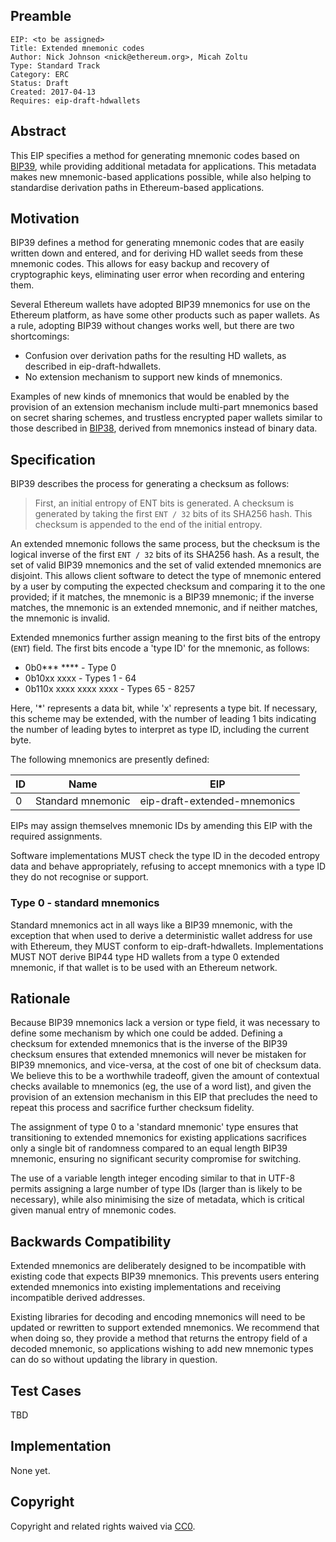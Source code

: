 ## Preamble

    EIP: <to be assigned>
    Title: Extended mnemonic codes
    Author: Nick Johnson <nick@ethereum.org>, Micah Zoltu
    Type: Standard Track
    Category: ERC
    Status: Draft
    Created: 2017-04-13
    Requires: eip-draft-hdwallets


## Abstract

This EIP specifies a method for generating mnemonic codes based on [BIP39](https://github.com/bitcoin/bips/blob/master/bip-0039.mediawiki), while providing additional metadata for applications. This metadata makes new mnemonic-based applications possible, while also helping to standardise derivation paths in Ethereum-based applications.

## Motivation

BIP39 defines a method for generating mnemonic codes that are easily written down and entered, and for deriving HD wallet seeds from these mnemonic codes. This allows for easy backup and recovery of cryptographic keys, eliminating user error when recording and entering them.

Several Ethereum wallets have adopted BIP39 mnemonics for use on the Ethereum platform, as have some other products such as paper wallets. As a rule, adopting BIP39 without changes works well, but there are two shortcomings:

 - Confusion over derivation paths for the resulting HD wallets, as described in eip-draft-hdwallets.
 - No extension mechanism to support new kinds of mnemonics.

Examples of new kinds of mnemonics that would be enabled by the provision of an extension mechanism include multi-part mnemonics based on secret sharing schemes, and trustless encrypted paper wallets similar to those described in [BIP38](https://github.com/bitcoin/bips/blob/master/bip-0038.mediawiki), derived from mnemonics instead of binary data.

## Specification

BIP39 describes the process for generating a checksum as follows:

> First, an initial entropy of ENT bits is generated. A checksum is generated by taking the first `ENT / 32` bits of its SHA256 hash. This checksum is appended to the end of the initial entropy.

An extended mnemonic follows the same process, but the checksum is the logical inverse of the first `ENT / 32` bits of its SHA256 hash. As a result, the set of valid BIP39 mnemonics and the set of valid extended mnemonics are disjoint. This allows client software to detect the type of mnemonic entered by a user by computing the expected checksum and comparing it to the one provided; if it matches, the mnemonic is a BIP39 mnemonic; if the inverse matches, the mnemonic is an extended mnemonic, and if neither matches, the mnemonic is invalid.

Extended mnemonics further assign meaning to the first bits of the entropy (`ENT`) field. The first bits encode a 'type ID' for the mnemonic, as follows:

 - 0b0*** **** - Type 0
 - 0b10xx xxxx - Types 1 - 64
 - 0b110x xxxx xxxx xxxx - Types 65 - 8257

Here, '*' represents a data bit, while 'x' represents a type bit. If necessary, this scheme may be extended, with the number of leading 1 bits indicating the number of leading bytes to interpret as type ID, including the current byte.

The following mnemonics are presently defined:

| ID | Name | EIP |
| --- | --- | --- |
| 0 | Standard mnemonic | eip-draft-extended-mnemonics |

EIPs may assign themselves mnemonic IDs by amending this EIP with the required assignments.

Software implementations MUST check the type ID in the decoded entropy data and behave appropriately, refusing to accept mnemonics with a type ID they do not recognise or support.

### Type 0 - standard mnemonics

Standard mnemonics act in all ways like a BIP39 mnemonic, with the exception that when used to derive a deterministic wallet address for use with Ethereum, they MUST conform to eip-draft-hdwallets. Implementations MUST NOT derive BIP44 type HD wallets from a type 0 extended mnemonic, if that wallet is to be used with an Ethereum network.

## Rationale

Because BIP39 mnemonics lack a version or type field, it was necessary to define some mechanism by which one could be added. Defining a checksum for extended mnemonics that is the inverse of the BIP39 checksum ensures that extended mnemonics will never be mistaken for BIP39 mnemonics, and vice-versa, at the cost of one bit of checksum data. We believe this to be a worthwhile tradeoff, given the amount of contextual checks available to mnemonics (eg, the use of a word list), and given the provision of an extension mechanism in this EIP that precludes the need to repeat this process and sacrifice further checksum fidelity.

The assignment of type 0 to a 'standard mnemonic' type ensures that transitioning to extended mnemonics for existing applications sacrifices only a single bit of randomness compared to an equal length BIP39 mnemonic, ensuring no significant security compromise for switching.

The use of a variable length integer encoding similar to that in UTF-8 permits assigning a large number of type IDs (larger than is likely to be necessary), while also minimising the size of metadata, which is critical given manual entry of mnemonic codes.

## Backwards Compatibility

Extended mnemonics are deliberately designed to be incompatible with existing code that expects BIP39 mnemonics. This prevents users entering extended mnemonics into existing implementations and receiving incompatible derived addresses.

Existing libraries for decoding and encoding mnemonics will need to be updated or rewritten to support extended mnemonics. We recommend that when doing so, they provide a method that returns the entropy field of a decoded mnemonic, so applications wishing to add new mnemonic types can do so without updating the library in question.

## Test Cases
TBD

## Implementation
None yet.

## Copyright
Copyright and related rights waived via [CC0](https://creativecommons.org/publicdomain/zero/1.0/).
